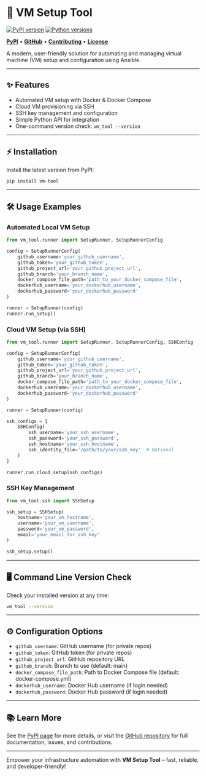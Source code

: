 # 🚀 VM Setup Tool

[![PyPI version](https://img.shields.io/pypi/v/vm-tool.svg)](https://pypi.org/project/vm-tool/) [![Python versions](https://img.shields.io/pypi/pyversions/vm-tool.svg)](https://pypi.org/project/vm-tool/)

[**PyPI**](https://pypi.org/project/vm-tool/) • [**GitHub**](https://github.com/thesunnysinha/vm_tool) • [**Contributing**](CONTRIBUTING) • [**License**](LICENSE)

A modern, user-friendly solution for automating and managing virtual machine (VM) setup and configuration using Ansible.

---

## ✨ Features
- Automated VM setup with Docker & Docker Compose
- Cloud VM provisioning via SSH
- SSH key management and configuration
- Simple Python API for integration
- One-command version check: `vm_tool --version`

---

## ⚡️ Installation
Install the latest version from PyPI:

```bash
pip install vm-tool
```

---

## 🛠️ Usage Examples

### Automated Local VM Setup
```python
from vm_tool.runner import SetupRunner, SetupRunnerConfig

config = SetupRunnerConfig(
    github_username='your_github_username',
    github_token='your_github_token',
    github_project_url='your_github_project_url',
    github_branch='your_branch_name',
    docker_compose_file_path='path_to_your_docker_compose_file',
    dockerhub_username='your_dockerhub_username',
    dockerhub_password='your_dockerhub_password'
)

runner = SetupRunner(config)
runner.run_setup()
```

### Cloud VM Setup (via SSH)
```python
from vm_tool.runner import SetupRunner, SetupRunnerConfig, SSHConfig

config = SetupRunnerConfig(
    github_username='your_github_username',
    github_token='your_github_token',
    github_project_url='your_github_project_url',
    github_branch='your_branch_name',
    docker_compose_file_path='path_to_your_docker_compose_file',
    dockerhub_username='your_dockerhub_username',
    dockerhub_password='your_dockerhub_password'
)

runner = SetupRunner(config)

ssh_configs = [
    SSHConfig(
        ssh_username='your_ssh_username',
        ssh_password='your_ssh_password',
        ssh_hostname='your_ssh_hostname',
        ssh_identity_file='/path/to/your/ssh_key'  # Optional
    )
]

runner.run_cloud_setup(ssh_configs)
```

### SSH Key Management
```python
from vm_tool.ssh import SSHSetup

ssh_setup = SSHSetup(
    hostname='your_vm_hostname',
    username='your_vm_username',
    password='your_vm_password',
    email='your_email_for_ssh_key'
)

ssh_setup.setup()
```

---

## 🖥️ Command Line Version Check

Check your installed version at any time:

```bash
vm_tool --version
```

---

## ⚙️ Configuration Options
- `github_username`: GitHub username (for private repos)
- `github_token`: GitHub token (for private repos)
- `github_project_url`: GitHub repository URL
- `github_branch`: Branch to use (default: main)
- `docker_compose_file_path`: Path to Docker Compose file (default: docker-compose.yml)
- `dockerhub_username`: Docker Hub username (if login needed)
- `dockerhub_password`: Docker Hub password (if login needed)

---

## 📚 Learn More
See the [PyPI page](https://pypi.org/project/vm-tool/) for more details, or visit the [GitHub repository](https://github.com/thesunnysinha/vm_tool) for full documentation, issues, and contributions.

---

Empower your infrastructure automation with **VM Setup Tool** – fast, reliable, and developer-friendly!